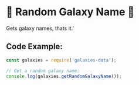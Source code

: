 # 🌌 Random Galaxy Name 🌌
Gets galaxy names, thats it.'

## Code Example:

```javascript
const galaxies = require('galaxies-data');

// Get a random galaxy name:
console.log(galaxies.getRandomGalaxyName());
```
